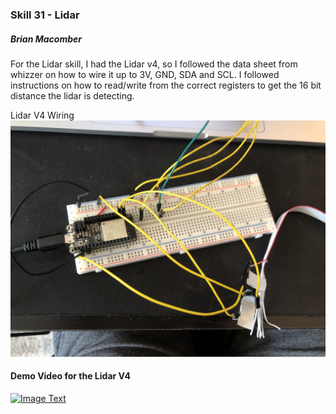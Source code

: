 ### Skill 31 - Lidar

##### Brian Macomber

For the Lidar skill, I had the Lidar v4, so I followed the data sheet from whizzer on how to wire it up to 3V, GND, SDA and SCL. I followed instructions on how to read/write from the correct registers to get the 16 bit distance the lidar is detecting.

Lidar V4 Wiring
![esp1](/skills/cluster-5/31/images/lidarv4_circuit.jpg)


#### Demo Video for the Lidar V4
<a href="https://www.youtube.com/watch?feature=player_embedded&v=7YDnGXdjdiY" target="_blank">
<img src="https://img.youtube.com/vi/7YDnGXdjdiY/0.jpg" 
    alt="Image Text" 
    width="240" height="180" 
    />
</a>

